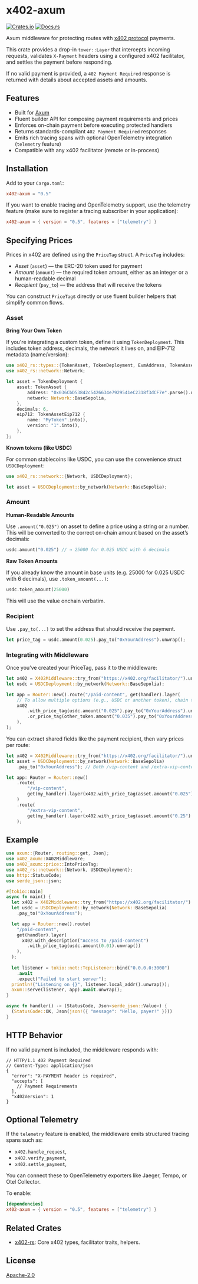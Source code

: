 # x402-axum

[![Crates.io](https://img.shields.io/crates/v/x402-axum.svg)](https://crates.io/crates/x402-axum)
[![Docs.rs](https://docs.rs/x402-axum/badge.svg)](https://docs.rs/x402-axum)

Axum middleware for protecting routes with [x402 protocol](https://www.x402.org) payments.

This crate provides a drop-in `tower::Layer` that intercepts incoming requests,
validates `X-Payment` headers using a configured x402 facilitator,
and settles the payment before responding.

If no valid payment is provided, a `402 Payment Required` response is returned with details about accepted assets and amounts.

## Features

- Built for [Axum](https://github.com/tokio-rs/axum)
- Fluent builder API for composing payment requirements and prices
- Enforces on-chain payment before executing protected handlers
- Returns standards-compliant `402 Payment Required` responses
- Emits rich tracing spans with optional OpenTelemetry integration (`telemetry` feature)
- Compatible with any x402 facilitator (remote or in-process)

## Installation
Add to your `Cargo.toml`:

```toml
x402-axum = "0.5"
```

If you want to enable tracing and OpenTelemetry support, use the telemetry feature (make sure to register a tracing subscriber in your application):
```toml
x402-axum = { version = "0.5", features = ["telemetry"] }
```

## Specifying Prices

Prices in x402 are defined using the `PriceTag` struct. A `PriceTag` includes:

- _Asset_ (`asset`) — the ERC-20 token used for payment
- _Amount_ (`amount`) — the required token amount, either as an integer or a human-readable decimal
- _Recipient_ (`pay_to`) — the address that will receive the tokens

You can construct `PriceTag`s directly or use fluent builder helpers that simplify common flows.

### Asset

**Bring Your Own Token**

If you're integrating a custom token, define it using `TokenDeployment`. This includes token address, decimals, the network it lives on, and EIP-712 metadata (name/version):

```rust
use x402_rs::types::{TokenAsset, TokenDeployment, EvmAddress, TokenAssetEip712};
use x402_rs::network::Network;

let asset = TokenDeployment {
    asset: TokenAsset {
        address: "0x036CbD53842c5426634e7929541eC2318f3dCF7e".parse().unwrap(),
        network: Network::BaseSepolia,
    },
    decimals: 6,
    eip712: TokenAssetEip712 {
        name: "MyToken".into(),
        version: "1".into(),
    },
};
```

**Known tokens (like USDC)**

For common stablecoins like USDC, you can use the convenience struct `USDCDeployment`:

```rust
use x402_rs::network::{Network, USDCDeployment};

let asset = USDCDeployment::by_network(Network::BaseSepolia);
```

### Amount

**Human-Readable Amounts**

Use `.amount("0.025")` on asset to define a price using a string or a number.
This will be converted to the correct on-chain amount based on the asset’s decimals:

```rust
usdc.amount("0.025") // → 25000 for 0.025 USDC with 6 decimals 
```

**Raw Token Amounts**

If you already know the amount in base units (e.g. 25000 for 0.025 USDC with 6 decimals), use `.token_amount(...)`:

```rust
usdc.token_amount(25000)
```

This will use the value onchain verbatim.

### Recipient

Use `.pay_to(...)` to set the address that should receive the payment.

```rust
let price_tag = usdc.amount(0.025).pay_to("0xYourAddress").unwrap();
```

### Integrating with Middleware

Once you’ve created your PriceTag, pass it to the middleware:

```rust
let x402 = X402Middleware::try_from("https://x402.org/facilitator/").unwrap();
let usdc = USDCDeployment::by_network(Network::BaseSepolia);

let app = Router::new().route("/paid-content", get(handler).layer( 
    // To allow multiple options (e.g., USDC or another token), chain them: 
    x402
        .with_price_tag(usdc.amount("0.025").pay_to("0xYourAddress").unwrap())
        .or_price_tag(other_token.amount("0.035").pay_to("0xYourAddress").unwrap())
    ),
);
```

You can extract shared fields like the payment recipient, then vary prices per route:

```rust
let x402 = X402Middleware::try_from("https://x402.org/facilitator/").unwrap();
let asset = USDCDeployment::by_network(Network::BaseSepolia)
    .pay_to("0xYourAddress"); // Both /vip-content and /extra-vip-content are paid to 0xYourAddress

let app: Router = Router::new()
    .route(
        "/vip-content",
        get(my_handler).layer(x402.with_price_tag(asset.amount("0.025").unwrap())),
    )
    .route(
        "/extra-vip-content",
        get(my_handler).layer(x402.with_price_tag(asset.amount("0.25").unwrap())),
    );
```

## Example

```rust
use axum::{Router, routing::get, Json};
use x402_axum::X402Middleware;
use x402_axum::price::IntoPriceTag;
use x402_rs::network::{Network, USDCDeployment};
use http::StatusCode;
use serde_json::json;

#[tokio::main]
async fn main() {
  let x402 = X402Middleware::try_from("https://x402.org/facilitator/").unwrap();
  let usdc = USDCDeployment::by_network(Network::BaseSepolia)
    .pay_to("0xYourAddress");

  let app = Router::new().route(
    "/paid-content",
    get(handler).layer(
      x402.with_description("Access to /paid-content")
        .with_price_tag(usdc.amount(0.01).unwrap())
    ),
  ); 
  
  let listener = tokio::net::TcpListener::bind("0.0.0.0:3000")
    .await
    .expect("Failed to start server");
  println!("Listening on {}", listener.local_addr().unwrap());
  axum::serve(listener, app).await.unwrap();
}

async fn handler() -> (StatusCode, Json<serde_json::Value>) { 
  (StatusCode::OK, Json(json!({ "message": "Hello, payer!" })))
}
```

## HTTP Behavior

If no valid payment is included, the middleware responds with:

```json5
// HTTP/1.1 402 Payment Required
// Content-Type: application/json
{
  "error": "X-PAYMENT header is required",
  "accepts": [
    // Payment Requirements
  ],
  "x402Version": 1
}
```

## Optional Telemetry

If the `telemetry` feature is enabled, the middleware emits structured tracing spans such as:
- `x402.handle_request`,
- `x402.verify_payment`,
- `x402.settle_payment`,

You can connect these to OpenTelemetry exporters like Jaeger, Tempo, or Otel Collector.

To enable:

```toml
[dependencies]
x402-axum = { version = "0.5", features = ["telemetry"] }
```

## Related Crates	
- [x402-rs](https://crates.io/crates/x402-rs): Core x402 types, facilitator traits, helpers.

## License

[Apache-2.0](LICENSE)
